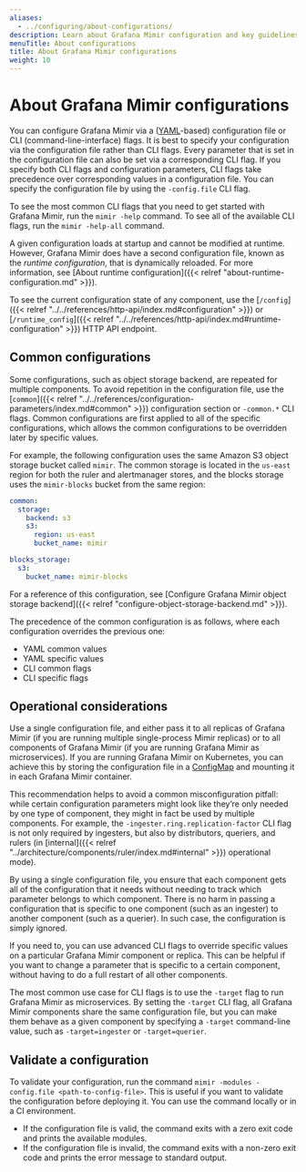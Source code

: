 ```yaml
---
aliases:
  - ../configuring/about-configurations/
description: Learn about Grafana Mimir configuration and key guidelines to consider.
menuTitle: About configurations
title: About Grafana Mimir configurations
weight: 10
---
```


# About Grafana Mimir configurations

You can configure Grafana Mimir via a ([YAML](https://en.wikipedia.org/wiki/YAML)-based) configuration file or CLI (command-line-interface) flags. It is best to specify your configuration via the configuration file rather than CLI flags. Every parameter that is set in the configuration file can also be set via a corresponding CLI flag. If you specify both CLI flags and configuration parameters, CLI flags take precedence over corresponding values in a configuration file. You can specify the configuration file by using the `-config.file` CLI flag.

To see the most common CLI flags that you need to get started with Grafana Mimir, run the `mimir -help` command. To see all of the available CLI flags, run the `mimir -help-all` command.

A given configuration loads at startup and cannot be modified at runtime. However, Grafana Mimir does have a second configuration file, known as the _runtime configuration_, that is dynamically reloaded. For more information, see [About runtime configuration]({{< relref "about-runtime-configuration.md" >}}).

To see the current configuration state of any component, use the [`/config`]({{< relref "../../references/http-api/index.md#configuration" >}}) or [`/runtime_config`]({{< relref "../../references/http-api/index.md#runtime-configuration" >}}) HTTP API endpoint.

## Common configurations

Some configurations, such as object storage backend, are repeated for multiple components.
To avoid repetition in the configuration file, use the [`common`]({{< relref "../../references/configuration-parameters/index.md#common" >}}) configuration section or `-common.*` CLI flags.
Common configurations are first applied to all of the specific configurations, which allows the common configurations to be overridden later by specific values.

For example, the following configuration uses the same Amazon S3 object storage bucket called `mimir`. The common storage is located in the `us-east` region for both the ruler and alertmanager stores, and the blocks storage uses the `mimir-blocks` bucket from the same region:

```yaml
common:
  storage:
    backend: s3
    s3:
      region: us-east
      bucket_name: mimir

blocks_storage:
  s3:
    bucket_name: mimir-blocks
```

For a reference of this configuration, see [Configure Grafana Mimir object storage backend]({{< relref "configure-object-storage-backend.md" >}}).

The precedence of the common configuration is as follows, where each configuration overrides the previous one:

- YAML common values
- YAML specific values
- CLI common flags
- CLI specific flags

## Operational considerations

Use a single configuration file, and either pass it to all replicas of Grafana Mimir (if you are running multiple single-process Mimir replicas) or to all components of Grafana Mimir (if you are running Grafana Mimir as microservices). If you are running Grafana Mimir on Kubernetes, you can achieve this by storing the configuration file in a [ConfigMap](https://kubernetes.io/docs/concepts/configuration/configmap/) and mounting it in each Grafana Mimir container.

This recommendation helps to avoid a common misconfiguration pitfall: while certain configuration parameters might look like they’re only needed by one type of component, they might in fact be used by multiple components. For example, the `-ingester.ring.replication-factor` CLI flag is not only required by ingesters, but also by distributors, queriers, and rulers (in [internal]({{< relref "../architecture/components/ruler/index.md#internal" >}}) operational mode).

By using a single configuration file, you ensure that each component gets all of the configuration that it needs without needing to track which parameter belongs to which component.
There is no harm in passing a configuration that is specific to one component (such as an ingester) to another component (such as a querier). In such case, the configuration is simply ignored.

If you need to, you can use advanced CLI flags to override specific values on a particular Grafana Mimir component or replica. This can be helpful if you want to change a parameter that is specific to a certain component, without having to do a full restart of all other components.

The most common use case for CLI flags is to use the `-target` flag to run Grafana Mimir as microservices. By setting the `-target` CLI flag, all Grafana Mimir components share the same configuration file, but you can make them behave as a given component by specifying a `-target` command-line value, such as `-target=ingester` or `-target=querier`.

## Validate a configuration

To validate your configuration, run the command `mimir -modules -config.file <path-to-config-file>`.
This is useful if you want to validate the configuration before deploying it. You can use the command locally or in a CI environment.

- If the configuration file is valid, the command exits with a zero exit code and prints the available modules.
- If the configuration file is invalid, the command exits with a non-zero exit code and prints the error message to standard output.
